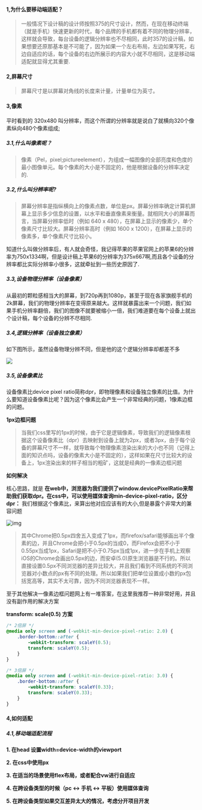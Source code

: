 #### 1,为什么要移动端适配？

> ​    一般情况下设计稿的设计师按照375的尺寸设计，然而，在现在移动终端（就是手机）快速更新的时代，每个品牌的手机都有着不同的物理分辨率，这样就会导致，每台设备的逻辑分辨率也不尽相同，此时357的设计稿，如果想要还原那基本是不可能了，因为如果一个左右布局，左边如果写死，右边自适应的话，每个设备的右边所展示的内容大小就不尽相同，这是移动端适配就显得尤其重要.

#### 2,屏幕尺寸

> 屏幕尺寸是以屏幕对角线的长度来计量，计量单位为英寸。

#### 3,像素

平时看到的 320x480 叫分辨率，而这个所谓的分辨率就是说白了就横向320个像素纵向480个像素组成;

##### 3.1,什么叫像素呢？

> 像素（Pel，pixel;pictureelement），为组成一幅图像的全部亮度和色度的最小图像单元。每个像素的大小是不固定的，他是根据设备的分辨率决定的.

##### 3.2,什么叫分辨率呢?

> 屏幕分辨率是指纵横向上的像素点数，单位是px。屏幕分辨率确定计算机屏幕上显示多少信息的设置，以水平和垂直像素来衡量。就相同大小的屏幕而言，当屏幕分辨率低时（例如 640 x 480），在屏幕上显示的像素少，单个像素尺寸比较大。屏幕分辨率高时（例如 1600 x 1200），在屏幕上显示的像素多，单个像素尺寸比较小。

知道什么叫做分辨率后，有人就会奇怪，我记得苹果的苹果官网上的苹果6的分辨率为750x1334啊，但是设计稿上苹果6的分辨率为375x667啊,而且各个设备的分辨率都比实际分辨率小很多，这就牵扯到一些历史原因了.

##### 3.3,设备物理分辨率（设备像素）

从最初的颗粒感相当大的屏幕，到720p再到1080p，甚至于现在各家旗舰手机的2k屏幕，我们的物理分辨率在变得原来越大。这样就暴露出来一个问题，我们如果手机分辨率翻倍，我们的图像不就要被缩小一倍，我们难道要在每个设备上就出个设计稿，每个设备的分辨不尽相同.

##### 3.4,逻辑分辨率（设备独立像素）

如下图所示，虽然设备物理分辨不同，但是他的这个逻辑分辨率却都差不多

<img src="https://p1-jj.byteimg.com/tos-cn-i-t2oaga2asx/gold-user-assets/2020/3/17/170e7231bab8b23b~tplv-t2oaga2asx-zoom-in-crop-mark:1304:0:0:0.awebp"  />

##### 3.5,设备像素比

设备像素比device pixel ratio简称dpr，即物理像素和设备独立像素的比值。为什么要知道设备像素比呢？因为这个像素比会产生一个非常经典的问题，1像素边框的问题。

**1px边框问题**

>  当我们css里写的1px的时候，由于它是逻辑像素，导致我们的逻辑像素根据这个设备像素比（dpr）去映射到设备上就为2px，或者3px，由于每个设备的屏幕尺寸不一样，就导致每个物理像素渲染出来的大小也不同（记得上面的知识点吗，设备的像素大小是不固定的），这样如果在尺寸比较大的设备上，1px渲染出来的样子相当的粗矿，这就是经典的一像素边框问题

**如何解决**

核心思路，就是 **在web中，浏览器为我们提供了window.devicePixelRatio来帮助我们获取dpr。在css中，可以使用媒体查询min-device-pixel-ratio，区分dpr：** 我们根据这个像素比，来算出他对应应该有的大小,但是暴露个非常大的兼容问题



![img](https://p1-jj.byteimg.com/tos-cn-i-t2oaga2asx/gold-user-assets/2020/3/17/170e773ea67b01b4~tplv-t2oaga2asx-zoom-in-crop-mark:1304:0:0:0.awebp)



> 其中Chrome把0.5px四舍五入变成了1px，而firefox/safari能够画出半个像素的边，并且Chrome会把小于0.5px的当成0，而Firefox会把不小于0.55px当成1px，Safari是把不小于0.75px当成1px，进一步在手机上观察iOS的Chrome会画出0.5px的边，而安卓(5.0)原生浏览器是不行的。所以直接设置0.5px不同浏览器的差异比较大，并且我们看到不同系统的不同浏览器对小数点的px有不同的处理。所以如果我们把单位设置成小数的px包括宽高等，其实不太可靠，因为不同浏览器表现不一样。

至于其他解决一像素边框问题网上有一堆答案，在这里我推荐一种非常好用，并且没有副作用的解决方案

**transform: scale(0.5) 方案**

```css
/* 2倍屏 */
@media only screen and (-webkit-min-device-pixel-ratio: 2.0) {
    .border-bottom::after {
        -webkit-transform: scaleY(0.5);
        transform: scaleY(0.5);
    }
}

/* 3倍屏 */
@media only screen and (-webkit-min-device-pixel-ratio: 3.0) {
    .border-bottom::after {
        -webkit-transform: scaleY(0.33);
        transform: scaleY(0.33);
    }
}
```

#### 4,如何适配

##### 4.1,移动端适配流程

**1. 在head 设置width=device-width的viewport**

**2. 在css中使用px**

**3. 在适当的场景使用flex布局，或者配合vw进行自适应**

**4. 在跨设备类型的时候（pc <-> 手机 <-> 平板）使用媒体查询**

**5. 在跨设备类型如果交互差异太大的情况，考虑分开项目开发**






